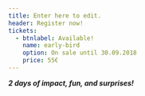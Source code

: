 ```yaml
---
title: Enter here to edit.
header: Register now!
tickets:
  - btnlabel: Available!
    name: early-bird
    option: On sale until 30.09.2018
    price: 55€
---
```

_**2 days of impact, fun, and surprises!**_
